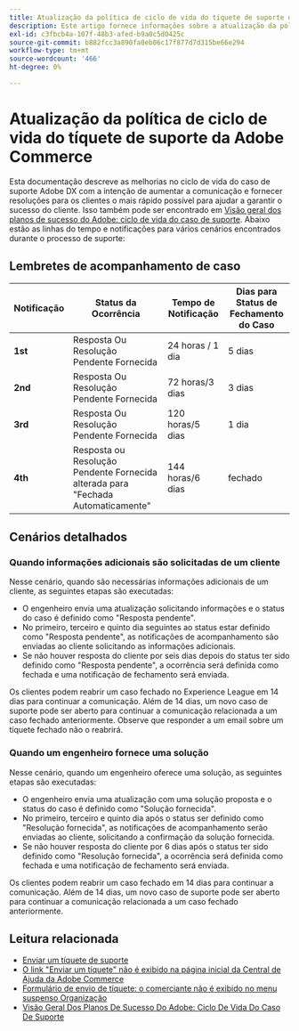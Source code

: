 ```yaml
---
title: Atualização da política de ciclo de vida do tíquete de suporte da Adobe Commerce
description: Este artigo fornece informações sobre a atualização da política de ciclo de vida do tíquete de suporte da Adobe Commerce.
exl-id: c3fbcb4a-107f-48b3-afed-b9a0c5d0425c
source-git-commit: b882fcc3a890fa0eb06c17f877d7d315be66e294
workflow-type: tm+mt
source-wordcount: '466'
ht-degree: 0%

---
```


# Atualização da política de ciclo de vida do tíquete de suporte da Adobe Commerce

Esta documentação descreve as melhorias no ciclo de vida do caso de suporte Adobe DX com a intenção de aumentar a comunicação e fornecer resoluções para os clientes o mais rápido possível para ajudar a garantir o sucesso do cliente. Isso também pode ser encontrado em [Visão geral dos planos de sucesso do Adobe: ciclo de vida do caso de suporte](https://experienceleague.adobe.com/en/docs/support-resources/data-sheets/overview#support-case-lifecycle---coming-soon).
Abaixo estão as linhas do tempo e notificações para vários cenários encontrados durante o processo de suporte:

## Lembretes de acompanhamento de caso

| Notificação | Status da Ocorrência | Tempo de Notificação | Dias para Status de Fechamento do Caso |
|--- |--- |--- |--- |
| **1st** | Resposta Ou Resolução Pendente Fornecida | 24 horas / 1 dia | 5 dias |
| **2nd** | Resposta Ou Resolução Pendente Fornecida | 72 horas/3 dias | 3 dias |
| **3rd** | Resposta Ou Resolução Pendente Fornecida | 120 horas/5 dias | 1 dia |
| **4th** | Resposta ou Resolução Pendente Fornecida alterada para &quot;Fechada Automaticamente&quot; | 144 horas/6 dias | fechado |

## Cenários detalhados

### Quando informações adicionais são solicitadas de um cliente

Nesse cenário, quando são necessárias informações adicionais de um cliente, as seguintes etapas são executadas:

* O engenheiro envia uma atualização solicitando informações e o status do caso é definido como &quot;Resposta pendente&quot;.
* No primeiro, terceiro e quinto dia seguintes ao status estar definido como &quot;Resposta pendente&quot;, as notificações de acompanhamento são enviadas ao cliente solicitando as informações adicionais.
* Se não houver resposta do cliente por seis dias depois do status ter sido definido como &quot;Resposta pendente&quot;, a ocorrência será definida como fechada e uma notificação de fechamento será enviada.

Os clientes podem reabrir um caso fechado no Experience League em 14 dias para continuar a comunicação. Além de 14 dias, um novo caso de suporte pode ser aberto para continuar a comunicação relacionada a um caso fechado anteriormente. Observe que responder a um email sobre um tíquete fechado não o reabrirá.

### Quando um engenheiro fornece uma solução

Nesse cenário, quando um engenheiro oferece uma solução, as seguintes etapas são executadas:

* O engenheiro envia uma atualização com uma solução proposta e o status do caso é definido como &quot;Solução fornecida&quot;.
* No primeiro, terceiro e quinto dia após o status ser definido como &quot;Resolução fornecida&quot;, as notificações de acompanhamento serão enviadas ao cliente, solicitando a confirmação da solução fornecida.
* Se não houver resposta do cliente por 6 dias após o status ter sido definido como &quot;Resolução fornecida&quot;, a ocorrência será definida como fechada e uma notificação de fechamento será enviada.

Os clientes podem reabrir um caso fechado em 14 dias para continuar a comunicação. Além de 14 dias, um novo caso de suporte pode ser aberto para continuar a comunicação relacionada a um caso fechado anteriormente.

## Leitura relacionada

* [Enviar um tíquete de suporte](https://experienceleague.adobe.com/en/docs/commerce-knowledge-base/kb/help-center-guide/magento-help-center-user-guide#submit-ticket)
* [ O link &quot;Enviar um tíquete&quot; não é exibido na página inicial da Central de Ajuda da Adobe Commerce](https://experienceleague.adobe.com/en/docs/commerce-knowledge-base/kb/help-center-guide/magento-help-center-user-guide#no-submit-link)
* [Formulário de envio de tíquete: o comerciante não é exibido no menu suspenso Organização](https://experienceleague.adobe.com/en/docs/commerce-knowledge-base/kb/help-center-guide/magento-help-center-user-guide#merchant-not-displayed)
* [Visão Geral Dos Planos De Sucesso Do Adobe: Ciclo De Vida Do Caso De Suporte](https://experienceleague.adobe.com/en/docs/support-resources/data-sheets/overview#support-case-lifecycle---coming-soon)
